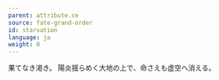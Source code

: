 ```yaml
---
parent: attribute.ce
source: fate-grand-order
id: starvation
language: ja
weight: 0
---
```


果てなき渇き。
陽炎揺らめく大地の上で、命さえも虚空へ消える。
